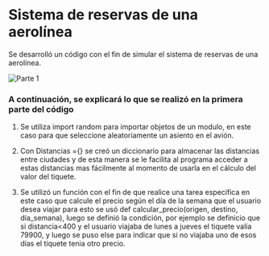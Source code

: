 # Sistema de reservas de una aerolínea

Se desarrolló un código con el fin de simular el sistema de reservas de una aerolínea. 

![Parte 1](image-2.png)

### A continuación, se explicará lo que se realizó en la primera parte del código

1. Se utiliza import random para importar objetos de un modulo, en este caso para que seleccione aleatoriamente un asiento en el avión.

2. Con Distancias ={} se creó un diccionario para almacenar las distancias entre ciudades y de esta manera se le facilita al programa acceder a estas distancias mas fácilmente al momento de usarla en el cálculo del valor del tiquete.

3. Se utilizó un función con el fin de que realice una tarea especifica en este caso que calcule el precio según el día de la semana que el usuario desea viajar para esto se usó def calcular_precio(origen, destino, día_semana), luego se definió la condición, por ejemplo se definicio que si distancia<400 y el usuario viajaba de lunes a jueves el tiquete valía 79900, y luego se puso else para indicar que si no viajaba uno de esos días el tiquete tenia otro precio. 
